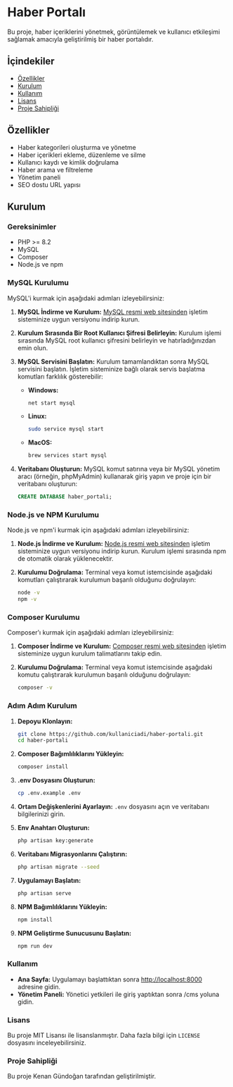 # Haber Portalı

Bu proje, haber içeriklerini yönetmek, görüntülemek ve kullanıcı etkileşimi sağlamak amacıyla geliştirilmiş bir haber portalıdır.

## İçindekiler

- [Özellikler](#özellikler)
- [Kurulum](#kurulum)
- [Kullanım](#kullanım)
- [Lisans](#lisans)
- [Proje Sahipliği](#proje-sahipliği)

## Özellikler

- Haber kategorileri oluşturma ve yönetme
- Haber içerikleri ekleme, düzenleme ve silme
- Kullanıcı kaydı ve kimlik doğrulama
- Haber arama ve filtreleme
- Yönetim paneli
- SEO dostu URL yapısı

## Kurulum

### Gereksinimler

- PHP >= 8.2
- MySQL
- Composer
- Node.js ve npm

### MySQL Kurulumu

MySQL'i kurmak için aşağıdaki adımları izleyebilirsiniz:

1. **MySQL İndirme ve Kurulum:**
    [MySQL resmi web sitesinden](https://dev.mysql.com/downloads/mysql/) işletim sisteminize uygun versiyonu indirip kurun.

2. **Kurulum Sırasında Bir Root Kullanıcı Şifresi Belirleyin:** 
    Kurulum işlemi sırasında MySQL root kullanıcı şifresini belirleyin ve hatırladığınızdan emin olun.

3. **MySQL Servisini Başlatın:**
    Kurulum tamamlandıktan sonra MySQL servisini başlatın. İşletim sisteminize bağlı olarak servis başlatma komutları farklılık gösterebilir:

    - **Windows:**
      ```bash
      net start mysql
      ```

    - **Linux:**
      ```bash
      sudo service mysql start
      ```

    - **MacOS:**
      ```bash
      brew services start mysql
      ```

4. **Veritabanı Oluşturun:**
    MySQL komut satırına veya bir MySQL yönetim aracı (örneğin, phpMyAdmin) kullanarak giriş yapın ve proje için bir veritabanı oluşturun:
    ```sql
    CREATE DATABASE haber_portali;
    ```

### Node.js ve NPM Kurulumu

Node.js ve npm'i kurmak için aşağıdaki adımları izleyebilirsiniz:

1. **Node.js İndirme ve Kurulum:**
    [Node.js resmi web sitesinden](https://nodejs.org/) işletim sisteminize uygun versiyonu indirip kurun. Kurulum işlemi sırasında npm de otomatik olarak yüklenecektir.

2. **Kurulumu Doğrulama:**
    Terminal veya komut istemcisinde aşağıdaki komutları çalıştırarak kurulumun başarılı olduğunu doğrulayın:
    ```bash
    node -v
    npm -v
    ```

### Composer Kurulumu

Composer'ı kurmak için aşağıdaki adımları izleyebilirsiniz:

1. **Composer İndirme ve Kurulum:**
    [Composer resmi web sitesinden](https://getcomposer.org/) işletim sisteminize uygun kurulum talimatlarını takip edin.

2. **Kurulumu Doğrulama:**
    Terminal veya komut istemcisinde aşağıdaki komutu çalıştırarak kurulumun başarılı olduğunu doğrulayın:
    ```bash
    composer -v
    ```

### Adım Adım Kurulum

1. **Depoyu Klonlayın:**
    ```bash
    git clone https://github.com/kullaniciadi/haber-portali.git
    cd haber-portali
    ```

2. **Composer Bağımlılıklarını Yükleyin:**
    ```bash
    composer install
    ```

3. **.env Dosyasını Oluşturun:**
    ```bash
    cp .env.example .env
    ```

4. **Ortam Değişkenlerini Ayarlayın:**
    `.env` dosyasını açın ve veritabanı bilgilerinizi girin.

5. **Env Anahtarı Oluşturun:**
    ```bash
    php artisan key:generate
    ```

6. **Veritabanı Migrasyonlarını Çalıştırın:**
    ```bash
    php artisan migrate --seed
    ```

7. **Uygulamayı Başlatın:**
    ```bash
    php artisan serve
    ```

8. **NPM Bağımlılıklarını Yükleyin:**
    ```bash
    npm install
    ```

9. **NPM Geliştirme Sunucusunu Başlatın:**
    ```bash
    npm run dev
    ```

### Kullanım

- **Ana Sayfa:** Uygulamayı başlattıktan sonra [http://localhost:8000](http://localhost:8000) adresine gidin.
- **Yönetim Paneli:** Yönetici yetkileri ile giriş yaptıktan sonra /cms yoluna gidin.

### Lisans

Bu proje MIT Lisansı ile lisanslanmıştır. Daha fazla bilgi için `LICENSE` dosyasını inceleyebilirsiniz.

### Proje Sahipliği

Bu proje Kenan Gündoğan tarafından geliştirilmiştir.
